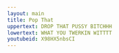 ```yaml
---
layout: main
title: Pop That 
uppertext: DROP THAT PUSSY BITCHHH
lowertext: WHAT YOU TWERKIN WITTTT
youtubeid: X98HX5nbsCI
---
```

